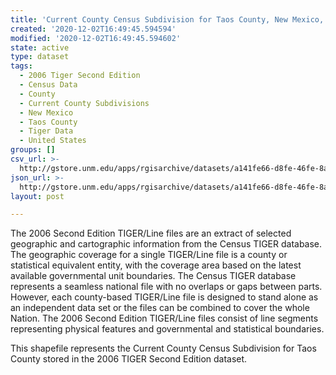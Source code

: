 ```yaml
---
title: 'Current County Census Subdivision for Taos County, New Mexico, 2006se TIGER'
created: '2020-12-02T16:49:45.594594'
modified: '2020-12-02T16:49:45.594602'
state: active
type: dataset
tags:
  - 2006 Tiger Second Edition
  - Census Data
  - County
  - Current County Subdivisions
  - New Mexico
  - Taos County
  - Tiger Data
  - United States
groups: []
csv_url: >-
  http://gstore.unm.edu/apps/rgisarchive/datasets/a141fe66-d8fe-46fe-8a28-bb5313337db1/tgr2006se_taos_cousubcu.derived.csv
json_url: >-
  http://gstore.unm.edu/apps/rgisarchive/datasets/a141fe66-d8fe-46fe-8a28-bb5313337db1/tgr2006se_taos_cousubcu.derived.json
layout: post

---
```

The 2006 Second Edition TIGER/Line files are an extract of selected geographic and cartographic information from the Census TIGER database.  The geographic coverage for a single TIGER/Line file is a county or statistical equivalent entity, with the coverage area based on the latest available governmental unit boundaries. The Census TIGER database represents a seamless national file with no overlaps or gaps between parts.  However, each county-based TIGER/Line file is designed to stand alone as an independent data set or the files can be combined to cover the whole Nation.  The 2006 Second Edition  TIGER/Line files consist of line segments representing physical features and governmental and statistical boundaries.  

This shapefile represents the Current County Census Subdivision for Taos County stored in the 2006 TIGER Second Edition dataset.
